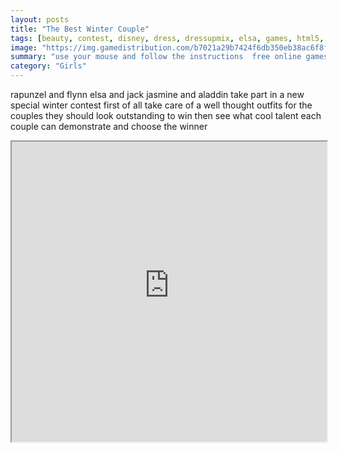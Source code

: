 ```yaml
---
layout: posts
title: "The Best Winter Couple"
tags: [beauty, contest, disney, dress, dressupmix, elsa, games, html5, jasmine, princess, rapunzel, show, talent, free, online, games, oyna, game, free, games, play, play, games]
image: "https://img.gamedistribution.com/b7021a29b7424f6db350eb38ac6f8f07.jpg"
summary: "use your mouse and follow the instructions  free online games oyna game free games play play games"
category: "Girls"
---
```


rapunzel and flynn elsa and jack jasmine and aladdin take part in a new special winter contest first of all take care of a well thought outfits for the couples they should look outstanding to win then see what cool talent each couple can demonstrate and choose the winner

<iframe width="100%" height="480px;" src="https://html5.gamedistribution.com/b7021a29b7424f6db350eb38ac6f8f07/"></iframe>